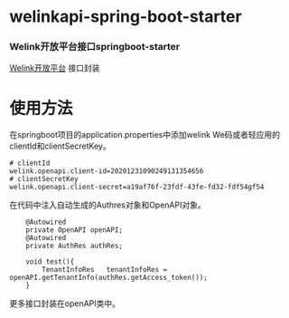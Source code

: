 # welinkapi-spring-boot-starter

### Welink开放平台接口springboot-starter

[Welink开放平台](https://open.welink.huaweicloud.com/docs/) 接口封装
# 使用方法
在springboot项目的application.properties中添加welink We码或者轻应用的clientId和clientSecretKey。

```
# clientId
welink.openapi.client-id=20201231090249131354656
# clientSecretKey
welink.openapi.client-secret=a19af76f-23fdf-43fe-fd32-fdf54gf54

```
在代码中注入自动生成的Authres对象和OpenAPI对象。
```
    @Autowired
    private OpenAPI openAPI;
    @Autowired
    private AuthRes authRes;
    
    void test(){
        TenantInfoRes   tenantInfoRes = openAPI.getTenantInfo(authRes.getAccess_token());
    }
```
更多接口封装在openAPI类中。